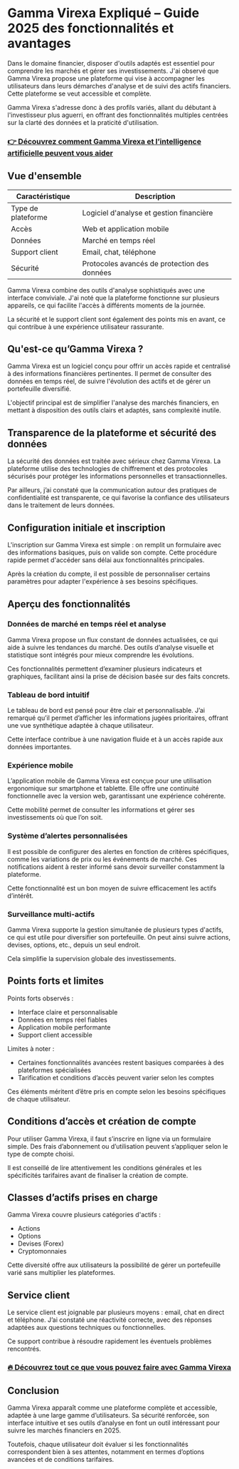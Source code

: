 # Gamma Virexa Expliqué – Guide 2025 des fonctionnalités et avantages
 
 Dans le domaine financier, disposer d'outils adaptés est essentiel pour comprendre les marchés et gérer ses investissements. J'ai observé que Gamma Virexa propose une plateforme qui vise à accompagner les utilisateurs dans leurs démarches d'analyse et de suivi des actifs financiers. Cette plateforme se veut accessible et complète.
 
 Gamma Virexa s'adresse donc à des profils variés, allant du débutant à l'investisseur plus aguerri, en offrant des fonctionnalités multiples centrées sur la clarté des données et la praticité d'utilisation.
 
 ### [👉 Découvrez comment Gamma Virexa et l’intelligence artificielle peuvent vous aider](https://tinyurl.com/y477dx6a)
 ## Vue d'ensemble 
 | Caractéristique | Description |
 |-------------------------|-----------------------------------------------|
 | Type de plateforme | Logiciel d'analyse et gestion financière |
 | Accès | Web et application mobile |
 | Données | Marché en temps réel |
 | Support client | Email, chat, téléphone |
 | Sécurité | Protocoles avancés de protection des données |
 
 Gamma Virexa combine des outils d'analyse sophistiqués avec une interface conviviale. J'ai noté que la plateforme fonctionne sur plusieurs appareils, ce qui facilite l'accès à différents moments de la journée.
 
 La sécurité et le support client sont également des points mis en avant, ce qui contribue à une expérience utilisateur rassurante.
 
 ## Qu'est-ce qu’Gamma Virexa ? 
 Gamma Virexa est un logiciel conçu pour offrir un accès rapide et centralisé à des informations financières pertinentes. Il permet de consulter des données en temps réel, de suivre l'évolution des actifs et de gérer un portefeuille diversifié.
 
 L'objectif principal est de simplifier l'analyse des marchés financiers, en mettant à disposition des outils clairs et adaptés, sans complexité inutile.
 
 ## Transparence de la plateforme et sécurité des données 
 La sécurité des données est traitée avec sérieux chez Gamma Virexa. La plateforme utilise des technologies de chiffrement et des protocoles sécurisés pour protéger les informations personnelles et transactionnelles.
 
 Par ailleurs, j’ai constaté que la communication autour des pratiques de confidentialité est transparente, ce qui favorise la confiance des utilisateurs dans le traitement de leurs données.
 
 ## Configuration initiale et inscription 
 L'inscription sur Gamma Virexa est simple : on remplit un formulaire avec des informations basiques, puis on valide son compte. Cette procédure rapide permet d'accéder sans délai aux fonctionnalités principales.
 
 Après la création du compte, il est possible de personnaliser certains paramètres pour adapter l'expérience à ses besoins spécifiques.
 
 ## Aperçu des fonctionnalités 
 ### Données de marché en temps réel et analyse 
 Gamma Virexa propose un flux constant de données actualisées, ce qui aide à suivre les tendances du marché. Des outils d’analyse visuelle et statistique sont intégrés pour mieux comprendre les évolutions.
 
 Ces fonctionnalités permettent d’examiner plusieurs indicateurs et graphiques, facilitant ainsi la prise de décision basée sur des faits concrets.
 
 ### Tableau de bord intuitif 
 Le tableau de bord est pensé pour être clair et personnalisable. J’ai remarqué qu’il permet d’afficher les informations jugées prioritaires, offrant une vue synthétique adaptée à chaque utilisateur.
 
 Cette interface contribue à une navigation fluide et à un accès rapide aux données importantes.
 
 ### Expérience mobile 
 L’application mobile de Gamma Virexa est conçue pour une utilisation ergonomique sur smartphone et tablette. Elle offre une continuité fonctionnelle avec la version web, garantissant une expérience cohérente.
 
 Cette mobilité permet de consulter les informations et gérer ses investissements où que l’on soit.
 
 ### Système d’alertes personnalisées 
 Il est possible de configurer des alertes en fonction de critères spécifiques, comme les variations de prix ou les événements de marché. Ces notifications aident à rester informé sans devoir surveiller constamment la plateforme.
 
 Cette fonctionnalité est un bon moyen de suivre efficacement les actifs d’intérêt.
 
 ### Surveillance multi-actifs 
 Gamma Virexa supporte la gestion simultanée de plusieurs types d'actifs, ce qui est utile pour diversifier son portefeuille. On peut ainsi suivre actions, devises, options, etc., depuis un seul endroit.
 
 Cela simplifie la supervision globale des investissements.
 
 ## Points forts et limites 
 Points forts observés : 
 - Interface claire et personnalisable 
 - Données en temps réel fiables 
 - Application mobile performante 
 - Support client accessible 
 
 Limites à noter : 
 - Certaines fonctionnalités avancées restent basiques comparées à des plateformes spécialisées 
 - Tarification et conditions d’accès peuvent varier selon les comptes 
 
 Ces éléments méritent d’être pris en compte selon les besoins spécifiques de chaque utilisateur.
 
 ## Conditions d’accès et création de compte 
 Pour utiliser Gamma Virexa, il faut s’inscrire en ligne via un formulaire simple. Des frais d’abonnement ou d’utilisation peuvent s’appliquer selon le type de compte choisi.
 
 Il est conseillé de lire attentivement les conditions générales et les spécificités tarifaires avant de finaliser la création de compte.
 
 ## Classes d’actifs prises en charge 
 Gamma Virexa couvre plusieurs catégories d'actifs : 
 - Actions 
 - Options 
 - Devises (Forex) 
 - Cryptomonnaies 
 
 Cette diversité offre aux utilisateurs la possibilité de gérer un portefeuille varié sans multiplier les plateformes.
 
 ## Service client 
 Le service client est joignable par plusieurs moyens : email, chat en direct et téléphone. J’ai constaté une réactivité correcte, avec des réponses adaptées aux questions techniques ou fonctionnelles.
 
 Ce support contribue à résoudre rapidement les éventuels problèmes rencontrés.
 
 ### [🔥 Découvrez tout ce que vous pouvez faire avec Gamma Virexa](https://tinyurl.com/y477dx6a)
 ## Conclusion 
 Gamma Virexa apparaît comme une plateforme complète et accessible, adaptée à une large gamme d’utilisateurs. Sa sécurité renforcée, son interface intuitive et ses outils d’analyse en font un outil intéressant pour suivre les marchés financiers en 2025.
 
 Toutefois, chaque utilisateur doit évaluer si les fonctionnalités correspondent bien à ses attentes, notamment en termes d’options avancées et de conditions tarifaires.